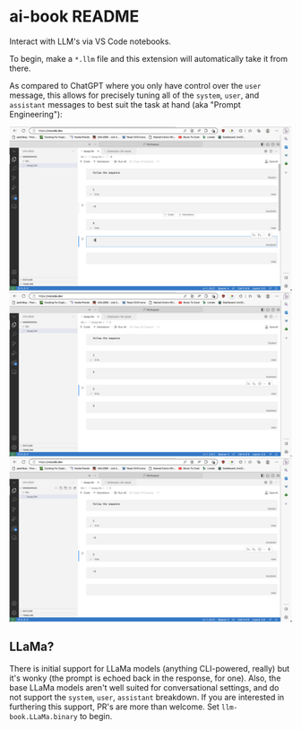 # ai-book README

Interact with LLM's via VS Code notebooks.

To begin, make a `*.llm` file and this extension will automatically take it from there.

As compared to ChatGPT where you only have control over the `user` message, this allows for precisely tuning all of the `system`, `user`, and `assistant` messages to best suit the task at hand (aka "Prompt Engineering"):

![example of overriding the assistant's response](e1.png)
![example of overriding the assistant's response](e2.png)
![example of overriding the assistant's response](e3.png)

## LLaMa?

There is initial support for LLaMa models (anything CLI-powered, really) but it's wonky (the prompt is echoed back in the response, for one). Also, the base LLaMa models aren't well suited for conversational settings, and do not support the `system`, `user`, `assistant` breakdown. If you are interested in furthering this support, PR's are more than welcome. Set `llm-book.LLaMa.binary` to begin.
